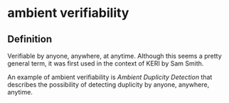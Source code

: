 # ambient verifiability
## Definition
Verifiable by anyone, anywhere, at anytime. Although this seems a pretty general term, it was first used in the context of KERI by Sam Smith.

An example of ambient verifiability is _Ambient Duplicity Detection_ that describes the possibility of detecting duplicity by anyone, anywhere, anytime.